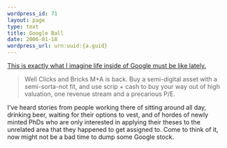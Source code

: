 ```yaml
--- 
wordpress_id: 71
layout: page
type: text
title: Google Ball
date: 2006-01-18  
wordpress_url: urn:uuid:{a.guid}
---
```

<p><a href="http://benbarren.blogspot.com/2006/01/mensa-boys-predators-ball.html" title="">This is exactly what I imagine life inside of Google must be like lately.</a></p>

<blockquote>
    <p>Well Clicks and Bricks M+A is back. Buy a semi-digital asset with a semi-sorta-not fit, and use scrip + cash to buy your way out of high valuation, one revenue stream and a precarious P/E. </p>
</blockquote>

<p>I've heard stories from people working there of sitting around all day, drinking beer, waiting for their options to vest, and of hordes of newly minted PhDs who are only interested in applying their theses to the unrelated area that they happened to get assigned to. Come to think of it, now might not be a bad time to dump some Google stock.</p>
